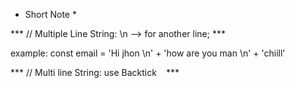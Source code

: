 * Short Note *

*** // Multiple Line String: \n --> for another line; ***

example: const email = 'Hi jhon \n' + 
'how are you man \n' + 
'chiill'

*** // Multi line String: use Backtick ` ` ***